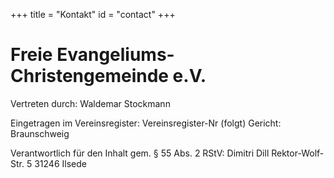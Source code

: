 +++
title = "Kontakt"
id = "contact"
+++

# Freie Evangeliums-Christengemeinde e.V.

Vertreten durch:
Waldemar Stockmann

Eingetragen im Vereinsregister:
Vereinsregister-Nr (folgt)
Gericht: Braunschweig

Verantwortlich für den Inhalt gem. § 55 Abs. 2 RStV:
Dimitri Dill
Rektor-Wolf-Str. 5
31246 Ilsede 
